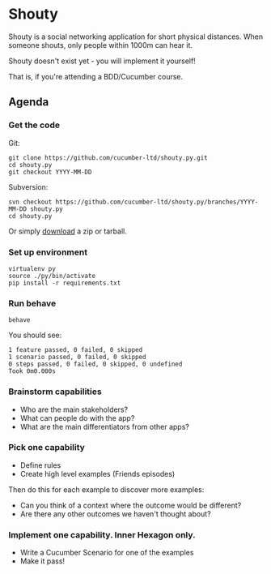 # Shouty

Shouty is a social networking application for short physical distances.
When someone shouts, only people within 1000m can hear it.

Shouty doesn't exist yet - you will implement it yourself!

That is, if you're attending a BDD/Cucumber course.

## Agenda

### Get the code

Git:

    git clone https://github.com/cucumber-ltd/shouty.py.git
    cd shouty.py
    git checkout YYYY-MM-DD

Subversion:

    svn checkout https://github.com/cucumber-ltd/shouty.py/branches/YYYY-MM-DD shouty.py
    cd shouty.py

Or simply [download](https://github.com/cucumber-ltd/shouty.py/releases) a zip or tarball.

### Set up environment

    virtualenv py
    source ./py/bin/activate
    pip install -r requirements.txt

### Run behave

    behave

You should see:

    1 feature passed, 0 failed, 0 skipped
    1 scenario passed, 0 failed, 0 skipped
    0 steps passed, 0 failed, 0 skipped, 0 undefined
    Took 0m0.000s

### Brainstorm capabilities

* Who are the main stakeholders?
* What can people do with the app?
* What are the main differentiators from other apps?

### Pick one capability

* Define rules
* Create high level examples (Friends episodes)

Then do this for each example to discover more examples:

* Can you think of a context where the outcome would be different?
* Are there any other outcomes we haven't thought about?

### Implement one capability. Inner Hexagon only.

* Write a Cucumber Scenario for one of the examples
* Make it pass!
